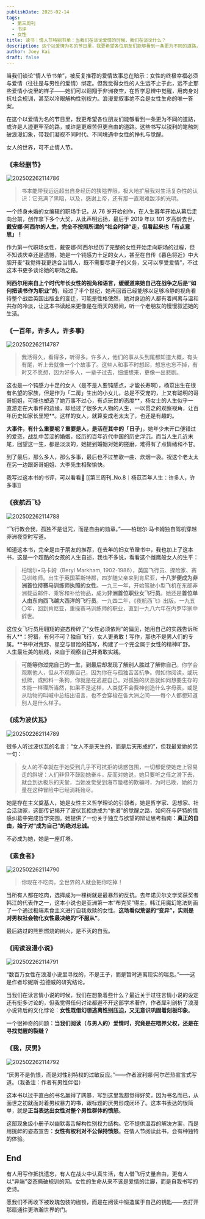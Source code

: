 ```yaml
---
publishDate: 2025-02-14
tags:
  - 第三周刊
  - 书评
  - 女性
title: 读书｜情人节特别书单：当我们在谈论爱情的时候，我们在谈论什么？
description: 这个以爱情为名的节日里，我更希望各位朋友们能够看到一条更为不同的道路，或许是人迹更罕至的路，或许是更艰苦但更自由的道路。
author: Joey Kai
draft: false
---
```


当我们谈论“情人节书单”，被反复推荐的爱情故事总在暗示：女性的终极幸福必须与爱情（往往是与男性的爱情）绑定。但我觉得女性的人生远不止于此，远不止那些爱情小说里的样子——她们可以翱翔于非洲夜空，在哲学思辨中觉醒，用肉身对抗社会规训，甚至以冷眼解构性别权力。浪漫爱叙事绝不会是女性生命的唯一答案。

在这个以爱情为名的节日里，我更希望各位朋友们能够看到一条更为不同的道路，或许是人迹更罕至的路，或许是更艰苦但更自由的道路。这些书写以锐利的笔触刺破浪漫幻象，带我们凝视不同时代、不同境遇中女性的挣扎与觉醒。

女人的世界，可不止情人节。

### 《未经删节》


![202502262114786](../../assets/2025/202502262114786.png)

> 书本能带我远远超出自身经历的狭隘界限，极大地扩展我对生活复杂性的认识：它充满了黑暗，以及，感谢上帝，还有那一直艰难跋涉的光明。


一个终身未婚的女编辑的职场手记，从 76 岁开始创作，在人生暮年开始从幕后走向台前，创作拿下多个大奖，从此声明远扬，最后于 2019 年以 101 岁高龄去世，**戴安娜·阿西尔的人生，完全不按照所谓的“社会时钟”走，但看起来也「有点意思」！**

作为第一代职场女性，戴安娜·阿西尔经历了完整的女性开始走向职场的过程，但不知该庆幸还是遗憾，她是一个钝感力十足的女人，甚至在自传《暮色将近》中大胆开麦“我觉得我更适合当情人，既不需要尽妻子的义务，又可以享受爱情”，不过这本书更多谈论她的职场之路。

**阿西尔用来自上个时代年长女性的视角和语言，缓缓道来她自己在战争之后是“如何把读书作为职业”的**，经过了半个世纪，她再回首已经能够以足够冷静的视角看待整个战后英国出版业的变迁，可能是性格使然，她对身边的人都有着间离与温和共存的冷淡，让这本书读起来更像是在雨天的房间，听一个老朋友的慢慢叙述她的生活。

### 《一百年，许多人，许多事》


![202502262114787](../../assets/2025/202502262114787.png)
> 我活得久，看得多，听得多。许多人，他们的事从头到尾都知道大概，有头有尾，听上去就像一个个故事了。这些人和事不时想起，想忘也忘不掉，有时又不愿想，因为好多人，一辈子过去，细细想来，更像一出悲剧。


这也是一个钝感力十足的女人（是不是人要钝感点，才能长寿啊），杨苡出生在很有名望的家族，但是作为「二房」生出的小女儿，总是不受宠的，上又有聪明的哥哥姐姐，可能也塑造了她万事不过心，有点玩世的态度**，杨女士的人生似乎一直游走在大事件的边缘，却经过了很多大人物的人生，一以贯之的观察视角，让百年历史如家长里短**。这样的女人，就算变成老太太了，也还是有趣的。

**大事件，有什么重要呢？重要是人，是活在其中的「日子」**，她年少未开口便错过的爱恋，战乱中苦涩的婚姻，经历的百年近代中国的历史浮沉，而当人生几近末尾，回望这一生，都是淡淡的，她提到婚姻对她的搓磨，难得有了点情绪和不甘。

到了最后，那么多人，那么多事，最后也不过笙歌一曲、炊烟一袅。祝这个老太太在另一边跟哥哥姐姐、大李先生相聚愉快。

我写过这本书的书评，可以看看👀 [[第三周刊_No.8｜杨苡百年人生：许多人，许多事]]

### 《夜航西飞》


![202502262114788](../../assets/2025/202502262114788.png)

“飞行教会我，孤独不是诅咒，而是自由的勋章。”——柏瑞尔·马卡姆独自驾机穿越非洲夜空时写道。

知道这本书，完全是由于朋友的推荐，在去年的妇女节赠书中，我也加上了这本书，这是一个超酷的女孩的人生自述，我也不多说，看看这个雌鹰般女人的生平：
> 柏瑞尔•马卡姆（Beryl Markham, 1902-1986），英国飞行员、探险家、赛马训练师。出生于英国莱斯特郡，四岁随父亲来到肯尼亚，**十八岁便成为非洲首位持赛马训练师执照的女性**。一九三一年，开始驾驶小型飞机在东部非洲载运邮件、乘客和补给物品，成为**非洲首位职业女飞行员**。她还是**首位单人由东向西飞越大西洋的飞行员**。一九四二年，《夜航西飞》出版。一九五〇年，回到肯尼亚，重操赛马训练师的职业，直到一九八六年在内罗毕家中辞世。


这位女飞行员用翱翔的姿态粉碎了“女性必须依附”的偏见，她用自己的实践告诉所有人**：狩猎，有何不可？独自飞行，女人更勇敢！写作，那也不是男人们的专属。**书中对荒野、星空与冒险的描写，构建了一个完全属于女性的精神旷野。人生最壮美的航线，来自于观察自己并勇敢实践。
> **可能等你过完自己的一生，到最后却发现了解别人胜过了解你自己**。你学会观察他人，但从不观察自己，因为你在与孤独苦苦抗争。假如你阅读，或玩纸牌，或照料一条狗，你就是在逃避自己。对孤独的厌恶就如同想要生存的本能一样理所当然，如果不是这样，人类就不会费神创造什么字母表，或是从动物的叫喊中总结出语言，也不会穿梭在各大洲之间——每个人都想知道别人是什么样子。


### 《成为波伏瓦》


![202502262114789](../../assets/2025/202502262114789.png)

很多人听过波伏瓦的名言：“女人不是天生的，而是后天形成的”，但我最爱她的另一句：
> 女人的不幸就在于她受到几乎不可抗拒的诱惑包围，一切都促使她走上容易走的斜坡：人们非但不鼓励她奋斗，反而对她说，她只要听之任之滑下去，就会到达极乐的天堂，当她发觉受到海市蜃楼的欺骗时，为时已晚，她的力量在这种冒险中已经消耗殆尽。


她是存在主义奠基人，她是女性主义哲学理论的引领者，她是哲学家、思想家、社会活动家，这部传记揭开了波伏瓦拒绝成为“他者”的觉醒之路，如何在与萨特的情感纠葛中完成哲学突围。她提供了一份关于独立与欲望的辩证思考指南：**真正的自由，始于对“成为自己”的绝对忠诚。**

不必成为她，她是一座灯塔。

### 《素食者》


![202502262114790](../../assets/2025/202502262114790.png)
> 你现在不吃肉，全世界的人就会把你吃掉！


当所有人都在吃肉，选择成为一棵树就是最暴烈的反抗。去年诺贝尔文学奖获奖者韩江的代表作之一，这本小说也是亚洲第一本“布克奖”得主，韩江用魔幻笔法刻画了一个通过极端素食主义进行自我救赎的女性。**这场看似荒诞的“变异”，实则是对男权社会物化女性最决绝的“不服从”**。

最后路过的熊熊燃烧的树火，是不灭的自我。

### 《阅读浪漫小说》


![202502262114791](../../assets/2025/202502262114791.png)

“数百万女性在浪漫小说里寻找的，不是王子，而是暂时逃离现实的喘息。”——这是作者珍妮斯·拉德威的研究结论。

当我们在读言情小说的时候，我们在想象着些什么？最近关于过往言情小说的设定还有挺多讨论的，但我觉得任何讨论都避不开这部学术著作，作者犀利剖析了浪漫小说背后的文化悖论：**女性既借幻想逃离性别压迫，又无意识巩固着刻板印象**。

一个很神奇的问题：**当我们阅读（与男人的）爱情时，究竟是在喂养父权，还是在寻找觉醒的裂缝？**

### 《我，厌男》


![202502262114792](../../assets/2025/202502262114792.png)

“厌男不是仇恨，而是对性别特权的过敏反应。”——作者波利娜·阿尔芒热宣言式写道。（我备注：作者有男性伴侣）

这本书以过于直白的书名赢得了网暴，写到这里我都觉得好笑，因为书名而已，从面世之初就面对着男权暴力的书，跟标题的厌男形成闭环了。这本书表达的很简单，就是**正当表达出女性对整个男性群体的愤怒**。

这部现象级小册子以幽默毒舌解构性别权力结构。它不提供温吞的解决方案，而是用挑衅的姿态宣告：**女性有权利对不公保持愤怒**。在情人节阅读此书，会有种独特的体验。

## End

有人用写作抵抗遗忘，有人在战火中认真生活，有人借飞行丈量自由，更有人以“异端”姿态撕破规训的网。女性的生命从来不该是爱情的注脚，而是自我书写的史诗。

愿我们不再收下被玫瑰包装的枷锁，而是在阅读中锻造属于自己的钥匙——去打开那扇通往更浩瀚世界的门。
